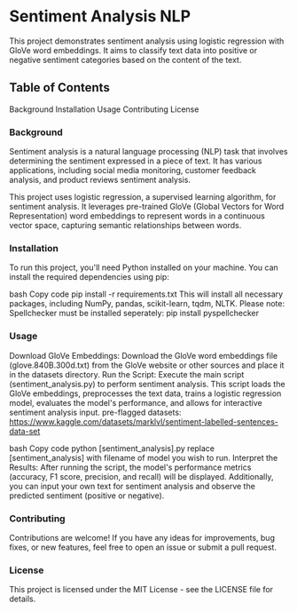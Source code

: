 # Sentiment Analysis NLP

This project demonstrates sentiment analysis using logistic regression with GloVe word embeddings. It aims to classify text data into positive or negative sentiment categories based on the content of the text.

## Table of Contents

Background
Installation
Usage
Contributing
License

### Background

Sentiment analysis is a natural language processing (NLP) task that involves determining the sentiment expressed in a piece of text. It has various applications, including social media monitoring, customer feedback analysis, and product reviews sentiment analysis.

This project uses logistic regression, a supervised learning algorithm, for sentiment analysis. It leverages pre-trained GloVe (Global Vectors for Word Representation) word embeddings to represent words in a continuous vector space, capturing semantic relationships between words.

### Installation

To run this project, you'll need Python installed on your machine. You can install the required dependencies using pip:

bash
Copy code
pip install -r requirements.txt
This will install all necessary packages, including NumPy, pandas, scikit-learn, tqdm, NLTK.
Please note: Spellchecker must be installed seperately: pip install pyspellchecker

### Usage

Download GloVe Embeddings: Download the GloVe word embeddings file (glove.840B.300d.txt) from the GloVe website or other sources and place it in the datasets directory.
Run the Script: Execute the main script (sentiment_analysis.py) to perform sentiment analysis. This script loads the GloVe embeddings, preprocesses the text data, trains a logistic regression model, evaluates the model's performance, and allows for interactive sentiment analysis input.
pre-flagged datasets: https://www.kaggle.com/datasets/marklvl/sentiment-labelled-sentences-data-set

bash
Copy code
python [sentiment_analysis].py
replace [sentiment_analysis] with filename of model you wish to run.
Interpret the Results: After running the script, the model's performance metrics (accuracy, F1 score, precision, and recall) will be displayed. Additionally, you can input your own text for sentiment analysis and observe the predicted sentiment (positive or negative).

### Contributing

Contributions are welcome! If you have any ideas for improvements, bug fixes, or new features, feel free to open an issue or submit a pull request.

### License

This project is licensed under the MIT License - see the LICENSE file for details.
